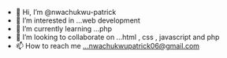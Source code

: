 - 👋 Hi, I’m @nwachukwu-patrick
- 👀 I’m interested in ...web development
- 🌱 I’m currently learning ...php
- 💞️ I’m looking to collaborate on ...html , css , javascript and php
- 📫 How to reach me ...nwachukwupatrick06@gmail.com

<!---
nwachukwu-patrick/nwachukwu-patrick is a ✨ special ✨ repository because its `README.md` (this file) appears on your GitHub profile.
You can click the Preview link to take a look at your changes.
--->
